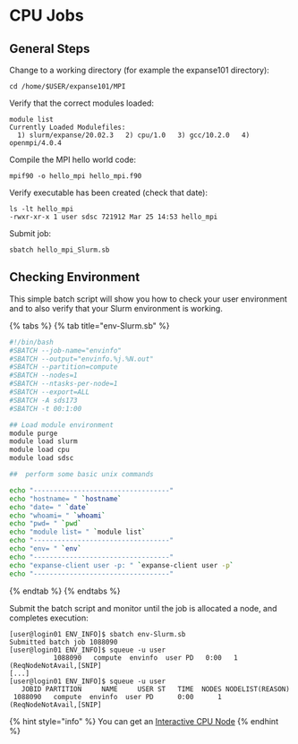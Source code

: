 # CPU Jobs

## General Steps

Change to a working directory \(for example the expanse101 directory\):

```text
cd /home/$USER/expanse101/MPI
```

Verify that the correct modules loaded:

```text
module list
Currently Loaded Modulefiles:
  1) slurm/expanse/20.02.3   2) cpu/1.0   3) gcc/10.2.0   4) openmpi/4.0.4
```

Compile the MPI hello world code:

```text
mpif90 -o hello_mpi hello_mpi.f90
```

Verify executable has been created \(check that date\):

```text
ls -lt hello_mpi
-rwxr-xr-x 1 user sdsc 721912 Mar 25 14:53 hello_mpi
```

Submit job:

```text
sbatch hello_mpi_Slurm.sb
```

## Checking Environment

This simple batch script will show you how to check your user environment and to also verify that your Slurm environment is working.

{% tabs %}
{% tab title="env-Slurm.sb" %}
```bash
#!/bin/bash
#SBATCH --job-name="envinfo"
#SBATCH --output="envinfo.%j.%N.out"
#SBATCH --partition=compute
#SBATCH --nodes=1
#SBATCH --ntasks-per-node=1
#SBATCH --export=ALL
#SBATCH -A sds173
#SBATCH -t 00:1:00

## Load module environment
module purge
module load slurm
module load cpu
module load sdsc

##  perform some basic unix commands

echo "----------------------------------"
echo "hostname= " `hostname`
echo "date= " `date`
echo "whoami= " `whoami`
echo "pwd= " `pwd`
echo "module list= " `module list`
echo "----------------------------------"
echo "env= " `env`
echo "----------------------------------"
echo "expanse-client user -p: " `expanse-client user -p`
echo "----------------------------------"
```
{% endtab %}
{% endtabs %}

Submit the batch script and monitor until the job is allocated a node, and completes execution:

```text
[user@login01 ENV_INFO]$ sbatch env-Slurm.sb
Submitted batch job 1088090
[user@login01 ENV_INFO]$ squeue -u user
           1088090   compute  envinfo  user PD   0:00   1 (ReqNodeNotAvail,[SNIP]
[...]
[user@login01 ENV_INFO]$ squeue -u user
   JOBID PARTITION     NAME     USER ST   TIME  NODES NODELIST(REASON)
 1088090   compute  envinfo  user PD      0:00      1 (ReqNodeNotAvail,[SNIP]
```

{% hint style="info" %}
You can get an [Interactive CPU Node](../#interactive-jobs)
{% endhint %}

